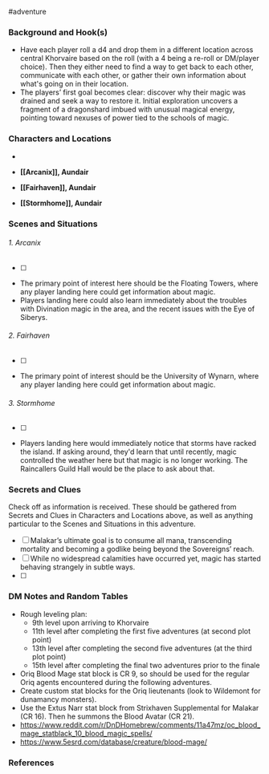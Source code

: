  #adventure 

### Background and Hook(s)

* Have each player roll a d4 and drop them in a different location across central Khorvaire based on the roll (with a 4 being a re-roll or DM/player choice). Then they either need to find a way to get back to each other, communicate with each other, or gather their own information about what's going on in their location.
* The players’ first goal becomes clear: discover why their magic was drained and seek a way to restore it. Initial exploration uncovers a fragment of a dragonshard imbued with unusual magical energy, pointing toward nexuses of power tied to the schools of magic.

### Characters and Locations

* 

* **[[Arcanix]], Aundair**
* **[[Fairhaven]], Aundair**
* **[[Stormhome]], Aundair**

### Scenes and Situations

###### 1. Arcanix
 - [ ] 
- The primary point of interest here should be the Floating Towers, where any player landing here could get information about magic.
- Players landing here could also learn immediately about the troubles with Divination magic in the area, and the recent issues with the Eye of Siberys.

###### 2. Fairhaven
 - [ ] 
- The primary point of interest should be the University of Wynarn, where any player landing here could get information about magic.

###### 3. Stormhome
 - [ ] 
- Players landing here would immediately notice that storms have racked the island. If asking around, they'd learn that until recently, magic controlled the weather here but that magic is no longer working. The Raincallers Guild Hall would be the place to ask about that.

### Secrets and Clues
Check off as information is received. These should be gathered from Secrets and Clues in Characters and Locations above, as well as anything particular to the Scenes and Situations in this adventure.

 - [ ]  Malakar’s ultimate goal is to consume all mana, transcending mortality and becoming a godlike being beyond the Sovereigns’ reach.
 - [ ]  While no widespread calamities have occurred yet, magic has started behaving strangely in subtle ways.
 - [ ]  

### DM Notes and Random Tables

- Rough leveling plan:
	- 9th level upon arriving to Khorvaire
	- 11th level after completing the first five adventures (at second plot point)
	- 13th level after completing the second five adventures (at the third plot point)
	- 15th level after completing the final two adventures prior to the finale
- Oriq Blood Mage stat block is CR 9, so should be used for the regular Oriq agents encountered during the following adventures.
- Create custom stat blocks for the Oriq lieutenants (look to Wildemont for dunamancy monsters).
- Use the Extus Narr stat block from Strixhaven Supplemental for Malakar (CR 16). Then he summons the Blood Avatar (CR 21).
- https://www.reddit.com/r/DnDHomebrew/comments/11a47mz/oc_blood_mage_statblack_10_blood_magic_spells/
- https://www.5esrd.com/database/creature/blood-mage/

### References

